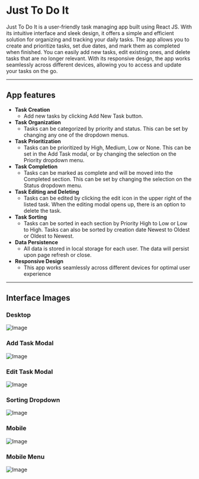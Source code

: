 # Just To Do It

Just To Do It is a user-friendly task managing app built using React JS. With its intuitive interface and sleek design, it offers a simple and efficient solution for organizing and tracking your daily tasks. The app allows you to create and prioritize tasks, set due dates, and mark them as completed when finished. You can easily add new tasks, edit existing ones, and delete tasks that are no longer relevant. With its responsive design, the app works seamlessly across different devices, allowing you to access and update your tasks on the go.

---

## App features

- **Task Creation**
  - Add new tasks by clicking Add New Task button.
- **Task Organization**
  - Tasks can be categorized by priority and status. This can be set by changing any one of the dropdown menus.
- **Task Prioritization**
  - Tasks can be prioritized by High, Medium, Low or None. This can be set in the Add Task modal, or by changing the selection on the Priority dropdown menu.
- **Task Completion**
  - Tasks can be marked as complete and will be moved into the Completed section. This can be set by changing the selection on the Status dropdown menu.
- **Task Editing and Deleting**
  - Tasks can be edited by clicking the edit icon in the upper right of the listed task. When the editing modal opens up, there is an option to delete the task.
- **Task Sorting**
  - Tasks can be sorted in each section by Priority High to Low or Low to High. Tasks can also be sorted by creation date Newest to Oldest or Oldest to Newest.
- **Data Persistence**
  - All data is stored in local storage for each user. The data will persist upon page refresh or close.
- **Responsive Design**
  - This app works seamlessly across different devices for optimal user experience

---

## Interface Images

### Desktop

![Image](https://taylortay.com/screengrabs/fullscreen.jpg)

### Add Task Modal

![Image](https://taylortay.com/screengrabs/addTask.jpg)

### Edit Task Modal

![Image](https://taylortay.com/screengrabs/EditTask.jpg)

### Sorting Dropdown

![Image](https://taylortay.com/screengrabs/sorting.jpg)

### Mobile

![Image](https://taylortay.com/screengrabs/mobile.jpg)

### Mobile Menu

![Image](https://taylortay.com/screengrabs/mobileOpenMenu.jpg)
